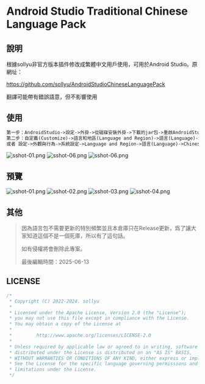 # Android Studio Traditional Chinese Language Pack

## 說明

根據sollyu非官方版本插件修改成繁體中文用戶使用，可用於Android Studio。原網址：

<https://github.com/sollyu/AndroidStudioChineseLanguagePack>

翻譯可能帶有錯誤語意，但不影響使用

## 使用

```txt
第一步：AndroidStudio->設定->外掛->從磁碟安裝外掛->下載的jar包->重啟AndroidStudio
第二步：自定義(Customize)->語言和地區(Language and Region)->語言(Language)->Chinese->重啟AndroidStudio
或者 設定->外觀與行為->系統設定->Language and Region->語言(Language)->Chinese->重啟AndroidStudio
```

![sshot-01.png](images/PixPin_2025-03-05_09-33-07.png)
![sshot-06.png](images/PixPin_2025-03-05_09-16-07.png)
![sshot-06.png](images/PixPin_2025-03-05_09-31-42.png)


## 預覽

![sshot-01.png](images/sshot-01.png)
![sshot-02.png](images/sshot-02.png)
![sshot-03.png](images/sshot-03.png)
![sshot-04.png](images/sshot-04.png)

## 其他

> 因為語言包不需要更新的特別頻繁並且本倉庫只在Release更新，爲了讓大家知道這個不是一個死庫，所以有了這句話。
> 
> 如有侵權將會刪除此專案。
> 
> 最後編輯時間：2025-06-13

## LICENSE

```c++
/*
 * Copyright (C) 2022-2024. sollyu
 *
 * Licensed under the Apache License, Version 2.0 (the "License");
 * you may not use this file except in compliance with the License.
 * You may obtain a copy of the License at
 *
 *         http://www.apache.org/licenses/LICENSE-2.0
 *
 * Unless required by applicable law or agreed to in writing, software
 * distributed under the License is distributed on an "AS IS" BASIS,
 * WITHOUT WARRANTIES OR CONDITIONS OF ANY KIND, either express or implied.
 * See the License for the specific language governing permissions and
 * limitations under the License.
 */
```
